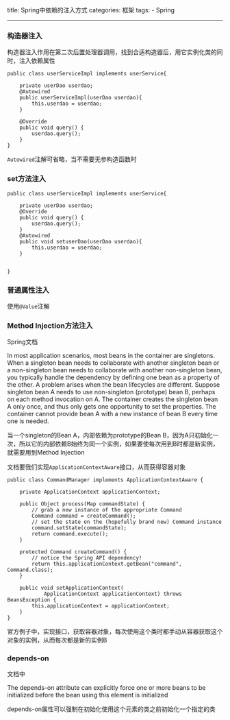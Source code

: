 title: Spring中依赖的注入方式
categories: 框架
tags: 
	- Spring

---

### 构造器注入

构造器注入作用在第二次后置处理器调用，找到合适构造器后，用它实例化类的同时，注入依赖属性

```
public class userServiceImpl implements userService{

	private userDao userdao;
	@Autowired
	public userServiceImpl(userDao userdao){
		this.userdao = userdao;
	}

	@Override
	public void query() {
		userdao.query();
	}
}
```

`Autowired`注解可省略，当不需要无参构造函数时

### set方法注入

```
public class userServiceImpl implements userService{

	private userDao userdao;
	@Override
	public void query() {
		userdao.query();
	}
	@Autowired
	public void setuserDao(userDao userdao){
		this.userdao = userdao;
	}


}
```

### 普通属性注入

使用`@Value`注解

### Method Injection方法注入

Spring文档

In most application scenarios, most beans in the container are singletons. When a singleton bean needs to collaborate with another singleton bean or a non-singleton bean needs to collaborate with another non-singleton bean, you typically handle the dependency by defining one bean as a property of the other. A problem arises when the bean lifecycles are different. Suppose singleton bean A needs to use non-singleton (prototype) bean B, perhaps on each method invocation on A. The container creates the singleton bean A only once, and thus only gets one opportunity to set the properties. The container cannot provide bean A with a new instance of bean B every time one is needed.

当一个singleton的Bean A，内部依赖为prototype的Bean B，因为A只初始化一次，所以它的内部依赖B始终为同一个实例，如果要使每次用到B时都是新实例，就需要用到Method Injection

文档要我们实现`ApplicationContextAware`接口，从而获得容器对象

```
public class CommandManager implements ApplicationContextAware {

    private ApplicationContext applicationContext;

    public Object process(Map commandState) {
        // grab a new instance of the appropriate Command
        Command command = createCommand();
        // set the state on the (hopefully brand new) Command instance
        command.setState(commandState);
        return command.execute();
    }

    protected Command createCommand() {
        // notice the Spring API dependency!
        return this.applicationContext.getBean("command", Command.class);
    }

    public void setApplicationContext(
            ApplicationContext applicationContext) throws BeansException {
        this.applicationContext = applicationContext;
    }
}
```

官方例子中，实现接口，获取容器对象，每次使用这个类时都手动从容器获取这个对象的实例，从而每次都是新的实例B

### depends-on

文档中

The depends-on attribute can explicitly force one or more beans to be initialized before the bean using this element is initialized

depends-on属性可以强制在初始化使用这个元素的类之前初始化一个指定的类


